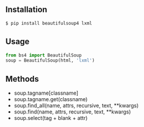 Installation
------------
```bash
$ pip install beautifulsoup4 lxml
```
Usage
-----
```python
from bs4 import BeautifulSoup
soup = BeautifulSoup(html, 'lxml')
```

Methods
-------
- soup.tagname[classname]
- soup.tagname.get(classname)
- soup.find_all(name, attrs, recursive, text, \*\*kwargs)
- soup.find(name, attrs, recursive, text, \*\*kwargs)
- soup.select(tag + blank + attr)
